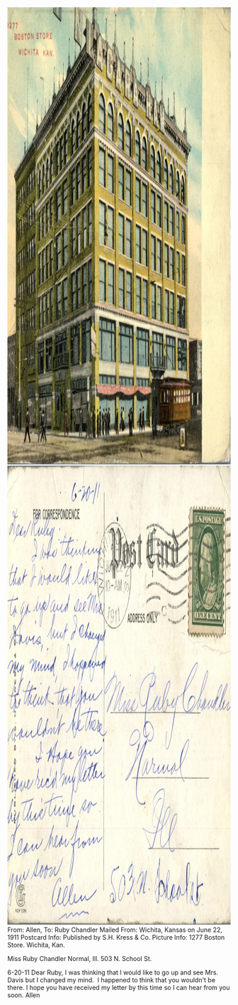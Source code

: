 <html><body><img class="alignnone size-full wp-image-1410" src="/wp-content/uploads/2014/06/postcard-2014-20140613_17570739_0620.jpg" alt="postcard-2014-20140613_17570739_0620" width="1496" height="1029"> <img class="alignnone size-full wp-image-1411" src="/wp-content/uploads/2014/06/postcard-2014-20140613_17571483_0621.jpg" alt="postcard-2014-20140613_17571483_0621" width="1523" height="1033">From: Allen, To: Ruby Chandler
Mailed From: Wichita, Kansas on June 22, 1911
Postcard Info: Published by S.H. Kress &amp; Co.
Picture Info: 1277 Boston Store. Wichita, Kan.

Miss Ruby Chandler
Normal, Ill.
503 N. School St.

6-20-11
Dear Ruby,
I was thinking that I would like to go up and see Mrs. Davis but I changed my mind.  I happened to think that you wouldn't be there.
I hope you have received my letter by this time so I can hear from you soon.
Allen</body></html>